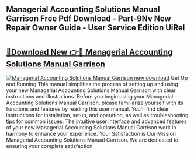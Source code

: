 ## Managerial Accounting Solutions Manual Garrison Free Pdf Download - Part-9Nv New Repair Owner Guide - User Service Edition UiRel

# <h2><a href="http://bc55095.oget.top/?id=Managerial+Accounting+Solutions+Manual+Garrison">🔗Download New 👉🔴 Managerial Accounting Solutions Manual Garrison</a></h2>

[![Managerial Accounting Solutions Manual Garrison new download](https://i.imgur.com/5g1atiW.png)](http://bc55095.oget.top/?id=Managerial+Accounting+Solutions+Manual+Garrison)
Get Up and Running This manual simplifies the process of setting up and using your new Managerial Accounting Solutions Manual Garrison with clear instructions and illustrations. Before you begin using your Managerial Accounting Solutions Manual Garrison, please familiarize yourself with its functions and features by reading this user manual. You'll find clear instructions for installation, setup, and operation, as well as troubleshooting tips for common issues. The intuitive user interface and advanced features of your new Managerial Accounting Solutions Manual Garrison work in harmony to enhance your experience. Your Satisfaction is Our Mission Managerial Accounting Solutions Manual Garrison. We are dedicated to ensuring your complete satisfaction.
